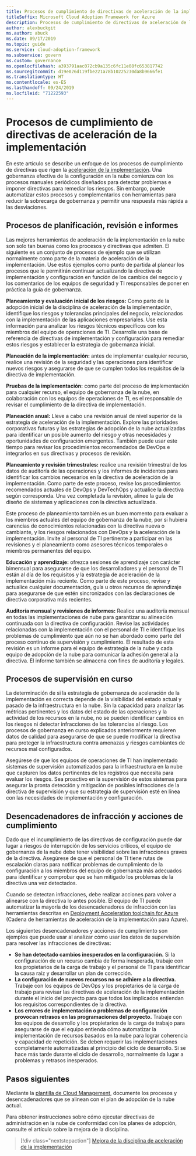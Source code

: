 ```yaml
---
title: Procesos de cumplimiento de directivas de aceleración de la implementación
titleSuffix: Microsoft Cloud Adoption Framework for Azure
description: Procesos de cumplimiento de directivas de aceleración de la implementación
author: alexbuckgit
ms.author: abuck
ms.date: 09/17/2019
ms.topic: guide
ms.service: cloud-adoption-framework
ms.subservice: govern
ms.custom: governance
ms.openlocfilehash: a393791aac072cb9a135c6fc11e08fc653817742
ms.sourcegitcommit: d19e026d119fbe221a78b10225230da8b9666fe1
ms.translationtype: HT
ms.contentlocale: es-ES
ms.lasthandoff: 09/24/2019
ms.locfileid: "71222593"
---
```

# <a name="deployment-acceleration-policy-compliance-processes"></a>Procesos de cumplimiento de directivas de aceleración de la implementación

En este artículo se describe un enfoque de los procesos de cumplimiento de directivas que rigen la [aceleración de la implementación](./index.md). Una gobernanza efectiva de la configuración en la nube comienza con los procesos manuales periódicos diseñados para detectar problemas e imponer directivas para remediar los riesgos. Sin embargo, puede automatizar estos procesos y complementarlos con herramientas para reducir la sobrecarga de gobernanza y permitir una respuesta más rápida a las desviaciones.

## <a name="planning-review-and-reporting-processes"></a>Procesos de planificación, revisión e informes

Las mejores herramientas de aceleración de la implementación en la nube son solo tan buenas como los procesos y directivas que admiten. El siguiente es un conjunto de procesos de ejemplo que se utilizan normalmente como parte de la materia de aceleración de la implementación. Use estos ejemplos como punto de partida al planear los procesos que le permitirán continuar actualizando la directiva de implementación y configuración en función de los cambios del negocio y los comentarios de los equipos de seguridad y TI responsables de poner en práctica la guía de gobernanza.

**Planeamiento y evaluación inicial de los riesgos:** Como parte de la adopción inicial de la disciplina de aceleración de la implementación, identifique los riesgos y tolerancias principales del negocio, relacionados con la implementación de las aplicaciones empresariales. Use esta información para analizar los riesgos técnicos específicos con los miembros del equipo de operaciones de TI. Desarrolle una base de referencia de directivas de implementación y configuración para remediar estos riesgos y establecer la estrategia de gobernanza inicial.

**Planeación de la implementación:** antes de implementar cualquier recurso, realice una revisión de la seguridad y las operaciones para identificar nuevos riesgos y asegurarse de que se cumplen todos los requisitos de la directiva de implementación.

**Pruebas de la implementación:** como parte del proceso de implementación para cualquier recurso, el equipo de gobernanza de la nube, en colaboración con los equipos de operaciones de TI, es el responsable de revisar el cumplimiento de la directiva de implementación.

**Planeación anual:** Lleve a cabo una revisión anual de nivel superior de la estrategia de aceleración de la implementación. Explore las prioridades corporativas futuras y las estrategias de adopción de la nube actualizadas para identificar un posible aumento del riesgo y otras necesidades y oportunidades de configuración emergentes. También puede usar este tiempo para revisar los procedimientos recomendados de DevOps e integrarlos en sus directivas y procesos de revisión.

**Planeamiento y revisión trimestrales:** realice una revisión trimestral de los datos de auditoría de las operaciones y los informes de incidentes para identificar los cambios necesarios en la directiva de aceleración de la implementación. Como parte de este proceso, revise los procedimientos recomendados actuales de DevOps y DevTechOps y actualice la directiva según corresponda. Una vez completada la revisión, alinee la guía de diseño de sistemas y aplicaciones con la directiva actualizada.

Este proceso de planeamiento también es un buen momento para evaluar a los miembros actuales del equipo de gobernanza de la nube, por si hubiera carencias de conocimientos relacionadas con la directiva nueva o cambiante, y los riesgos relacionados con DevOps y la aceleración de la implementación. Invite al personal de TI pertinente a participar en las revisiones y el planeamiento como asesores técnicos temporales o miembros permanentes del equipo.

**Educación y aprendizaje:** ofrezca sesiones de aprendizaje con carácter bimensual para asegurarse de que los desarrolladores y el personal de TI están al día de los requisitos y la estrategia de aceleración de la implementación más reciente. Como parte de este proceso, revise y actualice cualquier documentación, guía u otros recursos de aprendizaje para asegurarse de que estén sincronizados con las declaraciones de directiva corporativa más recientes.

**Auditoría mensual y revisiones de informes:** Realice una auditoría mensual en todas las implementaciones de nube para garantizar su alineación continuada con la directiva de configuración. Revise las actividades relacionadas con la implementación con el personal de TI e identifique los problemas de cumplimiento que aún no se han abordado como parte del proceso continuo de supervisión y cumplimiento. El resultado de esta revisión es un informe para el equipo de estrategia de la nube y cada equipo de adopción de la nube para comunicar la adhesión general a la directiva. El informe también se almacena con fines de auditoría y legales.

## <a name="ongoing-monitoring-processes"></a>Procesos de supervisión en curso

La determinación de si la estrategia de gobernanza de aceleración de la implementación es correcta depende de la visibilidad del estado actual y pasado de la infraestructura en la nube. Sin la capacidad para analizar las métricas pertinentes y los datos del estado de las operaciones y la actividad de los recursos en la nube, no se pueden identificar cambios en los riesgos ni detectar infracciones de las tolerancias al riesgo. Los procesos de gobernanza en curso explicados anteriormente requieren datos de calidad para asegurarse de que se puede modificar la directiva para proteger la infraestructura contra amenazas y riesgos cambiantes de recursos mal configurados.

Asegúrese de que los equipos de operaciones de TI han implementado sistemas de supervisión automatizados para la infraestructura en la nube que capturen los datos pertinentes de los registros que necesita para evaluar los riesgos. Sea proactivo en la supervisión de estos sistemas para asegurar la pronta detección y mitigación de posibles infracciones de la directiva de supervisión y que su estrategia de supervisión esté en línea con las necesidades de implementación y configuración.

## <a name="violation-triggers-and-enforcement-actions"></a>Desencadenadores de infracción y acciones de cumplimiento

Dado que el incumplimiento de las directivas de configuración puede dar lugar a riesgos de interrupción de los servicios críticos, el equipo de gobernanza de la nube debe tener visibilidad sobre las infracciones graves de la directiva. Asegúrese de que el personal de TI tiene rutas de escalación claras para notificar problemas de cumplimiento de la configuración a los miembros del equipo de gobernanza más adecuados para identificar y comprobar que se han mitigado los problemas de la directiva una vez detectados.

Cuando se detectan infracciones, debe realizar acciones para volver a alinearse con la directiva lo antes posible. El equipo de TI puede automatizar la mayoría de los desencadenadores de infracción con las herramientas descritas en [Deployment Acceleration toolchain for Azure](./toolchain.md) (Cadena de herramientas de aceleración de la implementación para Azure).

Los siguientes desencadenadores y acciones de cumplimiento son ejemplos que puede usar al analizar cómo usar los datos de supervisión para resolver las infracciones de directivas:

- **Se han detectado cambios inesperados en la configuración.** Si la configuración de un recurso cambia de forma inesperada, trabaje con los propietarios de la carga de trabajo y el personal de TI para identificar la causa raíz y desarrollar un plan de corrección.
- **La configuración de nuevos recursos no se adhiere a la directiva.** Trabaje con los equipos de DevOps y los propietarios de la carga de trabajo para revisar las directivas de aceleración de la implementación durante el inicio del proyecto para que todos los implicados entiendan los requisitos correspondientes de la directiva.
- **Los errores de implementación o problemas de configuración provocan retrasos en las programaciones del proyecto.** Trabaje con los equipos de desarrollo y los propietarios de la carga de trabajo para asegurarse de que el equipo entienda cómo automatizar la implementación de recursos basados en la nube para lograr coherencia y capacidad de repetición. Se deben requerir las implementaciones completamente automatizadas al principio del ciclo de desarrollo. Si se hace más tarde durante el ciclo de desarrollo, normalmente da lugar a problemas y retrasos inesperados.

## <a name="next-steps"></a>Pasos siguientes

Mediante la [plantilla de Cloud Management](./template.md), documente los procesos y desencadenadores que se alinean con el plan de adopción de la nube actual.

Para obtener instrucciones sobre cómo ejecutar directivas de administración en la nube de conformidad con los planes de adopción, consulte el artículo sobre la mejora de la disciplina.

> [!div class="nextstepaction"]
> [Mejora de la disciplina de aceleración de la implementación](./discipline-improvement.md)

